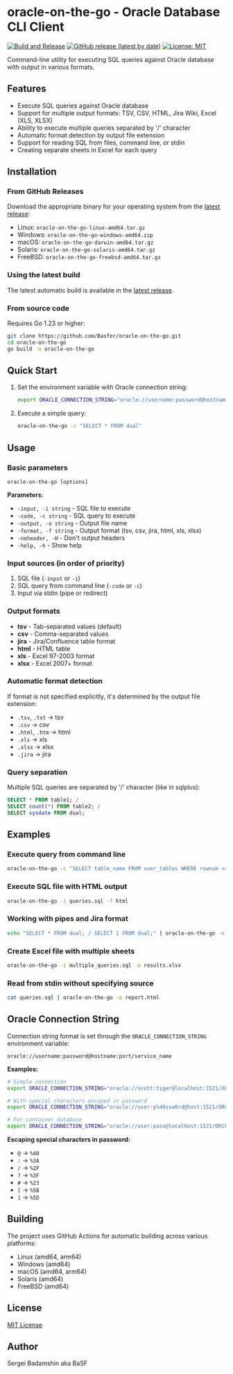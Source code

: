 # oracle-on-the-go - Oracle Database CLI Client

[![Build and Release](https://github.com/Basfer/oracle-on-the-go/actions/workflows/go.yml/badge.svg)](https://github.com/Basfer/oracle-on-the-go/actions)
[![GitHub release (latest by date)](https://img.shields.io/github/v/release/Basfer/oracle-on-the-go)](https://github.com/Basfer/oracle-on-the-go/releases)
[![License: MIT](https://img.shields.io/badge/License-MIT-yellow.svg)](https://github.com/Basfer/oracle-on-the-go/blob/main/LICENSE)

Command-line utility for executing SQL queries against Oracle database with output in various formats.

## Features

- Execute SQL queries against Oracle database
- Support for multiple output formats: TSV, CSV, HTML, Jira Wiki, Excel (XLS, XLSX)
- Ability to execute multiple queries separated by '/' character
- Automatic format detection by output file extension
- Support for reading SQL from files, command line, or stdin
- Creating separate sheets in Excel for each query

## Installation

### From GitHub Releases

Download the appropriate binary for your operating system from the [latest release](https://github.com/Basfer/oracle-on-the-go/releases/latest):

- Linux: `oracle-on-the-go-linux-amd64.tar.gz`
- Windows: `oracle-on-the-go-windows-amd64.zip`
- macOS: `oracle-on-the-go-darwin-amd64.tar.gz`
- Solaris: `oracle-on-the-go-solaris-amd64.tar.gz`
- FreeBSD: `oracle-on-the-go-freebsd-amd64.tar.gz`

### Using the latest build

The latest automatic build is available in the [latest release](https://github.com/Basfer/oracle-on-the-go/releases/tag/latest).

### From source code

Requires Go 1.23 or higher:

```bash
git clone https://github.com/Basfer/oracle-on-the-go.git
cd oracle-on-the-go
go build -o oracle-on-the-go
```

## Quick Start

1. Set the environment variable with Oracle connection string:
   ```bash
   export ORACLE_CONNECTION_STRING="oracle://username:password@hostname:port/service_name"
   ```

2. Execute a simple query:
   ```bash
   oracle-on-the-go -c "SELECT * FROM dual"
   ```

## Usage

### Basic parameters

```
oracle-on-the-go [options]
```

**Parameters:**
- `-input, -i string` - SQL file to execute
- `-code, -c string` - SQL query to execute
- `-output, -o string` - Output file name
- `-format, -f string` - Output format (tsv, csv, jira, html, xls, xlsx)
- `-noheader, -H` - Don't output headers
- `-help, -h` - Show help

### Input sources (in order of priority)

1. SQL file (`-input` or `-i`)
2. SQL query from command line (`-code` or `-c`)
3. Input via stdin (pipe or redirect)

### Output formats

- **tsv** - Tab-separated values (default)
- **csv** - Comma-separated values
- **jira** - Jira/Confluence table format
- **html** - HTML table
- **xls** - Excel 97-2003 format
- **xlsx** - Excel 2007+ format

### Automatic format detection

If format is not specified explicitly, it's determined by the output file extension:
- `.tsv`, `.txt` → tsv
- `.csv` → csv
- `.html`, `.htm` → html
- `.xls` → xls
- `.xlsx` → xlsx
- `.jira` → jira

### Query separation

Multiple SQL queries are separated by '/' character (like in sqlplus):
```sql
SELECT * FROM table1; /
SELECT count(*) FROM table2; /
SELECT sysdate FROM dual;
```

## Examples

### Execute query from command line
```bash
oracle-on-the-go -c "SELECT table_name FROM user_tables WHERE rownum <= 5" -o tables.csv
```

### Execute SQL file with HTML output
```bash
oracle-on-the-go -i queries.sql -f html
```

### Working with pipes and Jira format
```bash
echo "SELECT * FROM dual; / SELECT 1 FROM dual;" | oracle-on-the-go -o output.jira
```

### Create Excel file with multiple sheets
```bash
oracle-on-the-go -i multiple_queries.sql -o results.xlsx
```

### Read from stdin without specifying source
```bash
cat queries.sql | oracle-on-the-go -o report.html
```

## Oracle Connection String

Connection string format is set through the `ORACLE_CONNECTION_STRING` environment variable:

```
oracle://username:password@hostname:port/service_name
```

**Examples:**
```bash
# Simple connection
export ORACLE_CONNECTION_STRING="oracle://scott:tiger@localhost:1521/XE"

# With special characters escaped in password
export ORACLE_CONNECTION_STRING="oracle://user:p%40ssw0rd@host:1521/ORCL"

# For container database
export ORACLE_CONNECTION_STRING="oracle://user:pass@localhost:1521/ORCLCDB"
```

**Escaping special characters in password:**
- `@` → `%40`
- `:` → `%3A`
- `/` → `%2F`
- `?` → `%3F`
- `#` → `%23`
- `[` → `%5B`
- `]` → `%5D`

## Building

The project uses GitHub Actions for automatic building across various platforms:

- Linux (amd64, arm64)
- Windows (amd64)
- macOS (amd64, arm64)
- Solaris (amd64)
- FreeBSD (amd64)

## License

[MIT License](LICENSE)

## Author

Sergei Badamshin aka BaSF